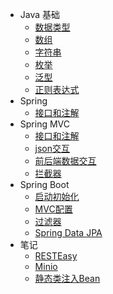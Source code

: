 - Java 基础
  - [数据类型](java/data_type.md)
  - [数组](java/array.md)
  - [字符串](java/string.md)
  - [枚举](java/enum.md)
  - [泛型](java/generic.md)
  - [正则表达式](java/regex.md)
- Spring
  - [接口和注解](spring\annotation.md)
- Spring MVC
  - [接口和注解](springmvc\annotation.md)
  - [json交互](springmvc\json.md)
  - [前后端数据交互](springmvc/post_data.md)
  - [拦截器](springmvc/interceptor.md)
- Spring Boot
  - [启动初始化](springboot/runner.md)
  - [MVC配置](springboot/mvc_config.md)
  - [过滤器](springboot/filter.md)
  - [Spring Data JPA](springboot/jpa.md)
- 笔记
  - [RESTEasy](note/resteasy.md)
  - [Minio](note/minio.md)
  - [静态类注入Bean](note/inject.md)


